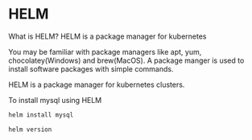 <h1>HELM</h1>
What is HELM?
HELM is a package manager for kubernetes

You may be familiar with package managers like apt, yum, chocolatey(Windows) and brew(MacOS).
A package manger is used to install software packages with simple commands.

HELM is a package manager for kubernetes clusters.

To install mysql using HELM
```sh
helm install mysql
```

```sh
helm version
```


